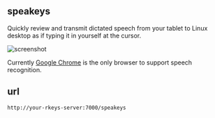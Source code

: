 ## speakeys

Quickly review and transmit dictated speech from your tablet
to Linux desktop as if typing it in yourself at the cursor.

![screenshot](http://dizzib.github.io/rkeys/secure-2.png)

Currently [Google Chrome][chrome] is the only browser to support
speech recognition.

## url

`http://your-rkeys-server:7000/speakeys`


[chrome]: https://www.google.com/chrome/browser/mobile/index.html
[rkeys]: https://github.com/dizzib/rkeys
